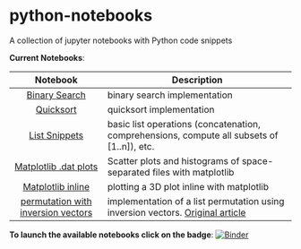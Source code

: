 
python-notebooks
================

A collection of jupyter notebooks with Python code snippets

__Current Notebooks__:

| Notebook | Description |
|:-------:| ----------- |
| [Binary Search](Binary-Search.ipynb) | binary search implementation |
| [Quicksort](Quicksort.ipynb) | quicksort implementation|
| [List Snippets](List-Snippets.ipynb) | basic list operations (concatenation, comprehensions, compute all subsets of [1..n]), etc. |
| [Matplotlib .dat plots](plots.ipynb) | Scatter plots and histograms of space-separated files with matplotlib|
| [Matplotlib inline](matplotlib_inline.ipynb) | plotting a 3D plot inline with matplotlib|
| [permutation with inversion vectors](iv-permutations.ipynb) | implementation of a list permutation using inversion vectors. [Original article](http://ieeexplore.ieee.org/stamp/stamp.jsp?tp=&arnumber=6169840&isnumber=6169815) |

__To launch the available notebooks click on the badge__:
[![Binder](http://mybinder.org/badge.svg)](http://mybinder.org:/repo/pfaaj/python-notebooks)

